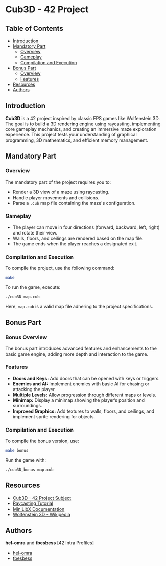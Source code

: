 # Cub3D - 42 Project

## Table of Contents
- [Introduction](#introduction)
- [Mandatory Part](#mandatory-part)
  - [Overview](#overview)
  - [Gameplay](#gameplay)
  - [Compilation and Execution](#compilation-and-execution)
- [Bonus Part](#bonus-part)
  - [Overview](#bonus-overview)
  - [Features](#bonus-features)
- [Resources](#resources)
- [Authors](#authors)

## Introduction
**Cub3D** is a 42 project inspired by classic FPS games like Wolfenstein 3D. The goal is to build a 3D rendering engine using raycasting, implementing core gameplay mechanics, and creating an immersive maze exploration experience. This project tests your understanding of graphical programming, 3D mathematics, and efficient memory management.

## Mandatory Part

### Overview
The mandatory part of the project requires you to:
- Render a 3D view of a maze using raycasting.
- Handle player movements and collisions.
- Parse a `.cub` map file containing the maze's configuration.

### Gameplay
- The player can move in four directions (forward, backward, left, right) and rotate their view.
- Walls, floors, and ceilings are rendered based on the map file.
- The game ends when the player reaches a designated exit.

### Compilation and Execution
To compile the project, use the following command:

```bash
make
```

To run the game, execute:

```bash
./cub3D map.cub
```

Here, `map.cub` is a valid map file adhering to the project specifications.

## Bonus Part

### Bonus Overview
The bonus part introduces advanced features and enhancements to the basic game engine, adding more depth and interaction to the game.

### Features
- **Doors and Keys:** Add doors that can be opened with keys or triggers.
- **Enemies and AI:** Implement enemies with basic AI for chasing or attacking the player.
- **Multiple Levels:** Allow progression through different maps or levels.
- **Minimap:** Display a minimap showing the player’s position and surroundings.
- **Improved Graphics:** Add textures to walls, floors, and ceilings, and implement sprite rendering for objects.

### Compilation and Execution
To compile the bonus version, use:

```bash
make bonus
```

Run the game with:

```bash
./cub3D_bonus map.cub
```

## Resources
- [Cub3D - 42 Project Subject](https://projects.intra.42.fr/projects/cub3d)
- [Raycasting Tutorial](https://lodev.org/cgtutor/raycasting.html)
- [MiniLibX Documentation](https://harm-smith.github.io/42-graphics/)
- [Wolfenstein 3D - Wikipedia](https://en.wikipedia.org/wiki/Wolfenstein_3D)

## Authors
**hel-omra** and **tbesbess**
[42 Intra Profiles]

- [hel-omra](https://profile.intra.42.fr/users/hel-omra)
- [tbesbess](https://profile.intra.42.fr/users/tbesbess)
